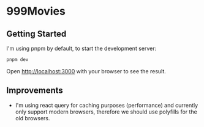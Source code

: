 # 999Movies

## Getting Started

I'm using pnpm by default, to start the development server:

```bash
pnpm dev
```

Open [http://localhost:3000](http://localhost:3000) with your browser to see the result.

## Improvements

- I'm using react query for caching purposes (performance) and currently only support modern browsers, therefore we should use polyfills for the old browsers.
